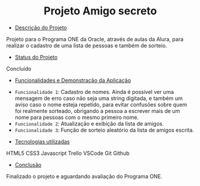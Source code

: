 <h1 align="center"> Projeto Amigo secreto </h1>

* [Descrição do Projeto](#descrição-do-projeto)

Projeto para o Programa ONE da Oracle, através de aulas da Alura, para realizar o cadastro de uma lista de pessoas e também de sorteio.

* [Status do Projeto](#status-do-Projeto)

Concluído

* [Funcionalidades e Demonstração da Aplicação](#funcionalidades-e-demonstração-da-aplicação)

- `Funcionalidade 1`: Cadastro de nomes. Ainda é possível ver uma mensagem de erro caso não seja uma string digitada, e também um aviso caso o nome esteja repetido, para evitar confusões sobre quem foi realmente sorteado, obrigando a pessoa a escrever mais de um nome para pessoas com o mesmo primeiro nome.
- `Funcionalidade 2`: Atualização e exibição da lista de amigos.
- `Funcionalidade 3`: Função de sorteio aleatório da lista de amigos escrita.

* [Tecnologias utilizadas](#tecnologias-utilizadas)

HTML5
CSS3
Javascript
Trello
VSCode
Git
Github

* [Conclusão](#conclusão)

Finalizado o projeto e aguardando avaliação do Programa ONE.